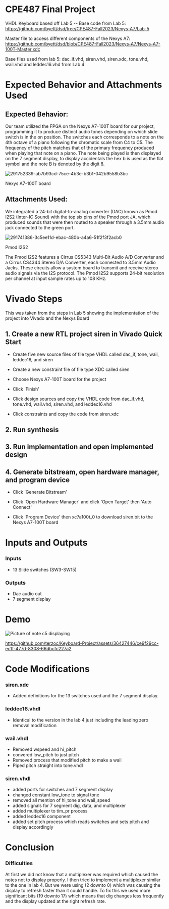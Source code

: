 # CPE487 Final Project
VHDL Keyboard based off Lab 5 -- Base code from Lab 5: https://github.com/byett/dsd/tree/CPE487-Fall2023/Nexys-A7/Lab-5

Master file to access different components of the Nexys A7: https://github.com/byett/dsd/blob/CPE487-Fall2023/Nexys-A7/Nexys-A7-100T-Master.xdc

Base files used from lab 5: dac_if.vhd, siren.vhd, siren.xdc, tone.vhd, wail.vhd and leddec16.vhd from Lab 4

# Expected Behavior and Attachments Used
## Expected Behavior: 

Our team utilized the FPGA on the Nexys A7-100T board for our project, programming it to produce distinct audio tones depending on which slide switch is in the on position. The switches each corresponds to a note on the 4th octave of a piano following the chromatic scale from C4 to C5. The frequency of the pitch matches that of the primary frequency produced when playing that note on a piano. The note being played is then displayed on the 7 segment display, to display accidentals the hex b is used as the flat symbol and the note B is denoted by the digit 8.

![291752339-ab7b93cd-75ce-4b3e-b3b1-042b9558b3bc](https://github.com/terzoc/Keyboard-Project/assets/144179870/e4f99b41-a2e8-498a-ad05-4dbf23a3c231)

Nexys A7-100T board

## Attachments Used: 

We integrated a 24-bit digital-to-analog converter (DAC) known as Pmod I2S2 (Inter-IC Sound) with the top six pins of the Pmod port JA, which produced sounds that were then routed to a speaker through a 3.5mm audio jack connected to the green port.

![291741386-3c5ee11d-ebac-480b-a4a6-51f2f3f2acb0](https://github.com/terzoc/Keyboard-Project/assets/144179870/f9ea8527-ec25-4acf-b3b1-7bb3da248740)

Pmod I2S2

The Pmod I2S2 features a Cirrus CS5343 Multi-Bit Audio A/D Converter and a Cirrus CS4344 Stereo D/A Converter, each connected to 3.5mm Audio Jacks. These circuits allow a system board to transmit and receive stereo audio signals via the I2S protocol. The Pmod I2S2 supports 24-bit resolution per channel at input sample rates up to 108 KHz.

# Vivado Steps
This was taken from the steps in Lab 5 showing the implementation of the project into Vivado and the Nexys Board

## 1. Create a new RTL project siren in Vivado Quick Start
- Create five new source files of file type VHDL called dac_if, tone, wail, leddec16, and siren

- Create a new constraint file of file type XDC called siren

- Choose Nexys A7-100T board for the project

- Click 'Finish'

- Click design sources and copy the VHDL code from dac_if.vhd, tone.vhd, wail.vhd, siren.vhd, and leddec16.vhd

- Click constraints and copy the code from siren.xdc

## 2. Run synthesis
## 3. Run implementation and open implemented design
## 4. Generate bitstream, open hardware manager, and program device
- Click 'Generate Bitstream'

- Click 'Open Hardware Manager' and click 'Open Target' then 'Auto Connect'

- Click 'Program Device' then xc7a100t_0 to download siren.bit to the Nexys A7-100T board

# Inputs and Outputs
### Inputs
- 13 Slide switches (SW3-SW15)
### Outputs
- Dac audio out
- 7 segment display
# Demo
![Picture of note c5 displaying](https://github.com/terzoc/Keyboard-Project/assets/36427446/75201197-7d7f-41ea-b263-8b1a51901f1e)

https://github.com/terzoc/Keyboard-Project/assets/36427446/ce9f29cc-ec1f-477d-8308-66dbcfc227a2

# Code Modifications 
### siren.xdc
- Added definitions for the 13 switches used and the 7 segment display. 
### leddec16.vhdl
- Identical to the version in the lab 4 just including the leading zero removal modification
### wail.vhdl
- Removed wspeed and hi_pitch
- convered low_pitch to just pitch
- Removed process that modified pitch to make a wail
- Piped pitch straight into tone.vhdl
### siren.vhdl
- added ports for switches and 7 segment display
- changed constant low_tone to signal tone
- removed all mention of hi_tone and wail_speed
- added signals for 7 segment dig, data, and multiplexer
- added multiplexer to tim_pr process
- added leddec16 component
- added set pitch process which reads switches and sets pitch and display accordingly

# Conclusion
### Difficulties 
At first we did not know that a multiplexer was required which caused the notes not to display properly. I then tried to implement a multiplexer similar to the one in lab 4. But we were using (2 downto 0) which was causing the display to refresh faster than it could handle. To fix this we used more significant bits (19 downto 17) which means that dig changes less frequently and the display updated at the right refresh rate.

